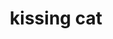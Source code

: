 ---
layout: smileys&emotion
title: kissing cat
emoji: kissing_cat
permalink: 😽.html
image: assets/img/3moji/kissing_cat.png
---